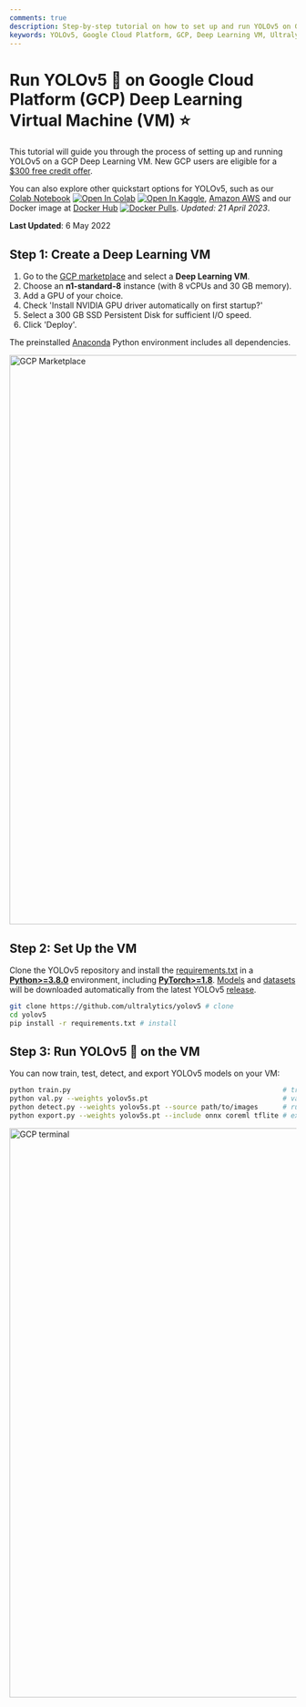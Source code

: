 ```yaml
---
comments: true
description: Step-by-step tutorial on how to set up and run YOLOv5 on Google Cloud Platform Deep Learning VM. Perfect guide for beginners and GCP new users!.
keywords: YOLOv5, Google Cloud Platform, GCP, Deep Learning VM, Ultralytics
---
```


# Run YOLOv5 🚀 on Google Cloud Platform (GCP) Deep Learning Virtual Machine (VM) ⭐

This tutorial will guide you through the process of setting up and running YOLOv5 on a GCP Deep Learning VM. New GCP users are eligible for a [$300 free credit offer](https://cloud.google.com/free/docs/gcp-free-tier#free-trial).

You can also explore other quickstart options for YOLOv5, such as our [Colab Notebook](https://colab.research.google.com/github/ultralytics/yolov5/blob/master/tutorial.ipynb) <a href="https://colab.research.google.com/github/ultralytics/yolov5/blob/master/tutorial.ipynb"><img src="https://colab.research.google.com/assets/colab-badge.svg" alt="Open In Colab"></a> <a href="https://www.kaggle.com/ultralytics/yolov5"><img src="https://kaggle.com/static/images/open-in-kaggle.svg" alt="Open In Kaggle"></a>, [Amazon AWS](https://docs.ultralytics.com/yolov5/environments/aws_quickstart_tutorial) and our Docker image at [Docker Hub](https://hub.docker.com/r/ultralytics/yolov5) <a href="https://hub.docker.com/r/ultralytics/yolov5"><img src="https://img.shields.io/docker/pulls/ultralytics/yolov5?logo=docker" alt="Docker Pulls"></a>. _Updated: 21 April 2023_.

**Last Updated**: 6 May 2022

## Step 1: Create a Deep Learning VM

1. Go to the [GCP marketplace](https://console.cloud.google.com/marketplace/details/click-to-deploy-images/deeplearning) and select a **Deep Learning VM**.
2. Choose an **n1-standard-8** instance (with 8 vCPUs and 30 GB memory).
3. Add a GPU of your choice.
4. Check 'Install NVIDIA GPU driver automatically on first startup?'
5. Select a 300 GB SSD Persistent Disk for sufficient I/O speed.
6. Click 'Deploy'.

The preinstalled [Anaconda](https://docs.anaconda.com/anaconda/packages/pkg-docs/) Python environment includes all dependencies.

<img width="1000" alt="GCP Marketplace" src="https://user-images.githubusercontent.com/26833433/105811495-95863880-5f61-11eb-841d-c2f2a5aa0ffe.png">

## Step 2: Set Up the VM

Clone the YOLOv5 repository and install the [requirements.txt](https://github.com/ultralytics/yolov5/blob/master/requirements.txt) in a [**Python>=3.8.0**](https://www.python.org/) environment, including [**PyTorch>=1.8**](https://pytorch.org/get-started/locally/). [Models](https://github.com/ultralytics/yolov5/tree/master/models) and [datasets](https://github.com/ultralytics/yolov5/tree/master/data) will be downloaded automatically from the latest YOLOv5 [release](https://github.com/ultralytics/yolov5/releases).

```bash
git clone https://github.com/ultralytics/yolov5 # clone
cd yolov5
pip install -r requirements.txt # install
```

## Step 3: Run YOLOv5 🚀 on the VM

You can now train, test, detect, and export YOLOv5 models on your VM:

```bash
python train.py                                                    # train a model
python val.py --weights yolov5s.pt                                 # validate a model for Precision, Recall, and mAP
python detect.py --weights yolov5s.pt --source path/to/images      # run inference on images and videos
python export.py --weights yolov5s.pt --include onnx coreml tflite # export models to other formats
```

<img width="1000" alt="GCP terminal" src="https://user-images.githubusercontent.com/26833433/142223900-275e5c9e-e2b5-43f7-a21c-35c4ca7de87c.png">
